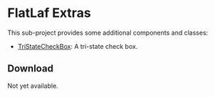 FlatLaf Extras
==============

This sub-project provides some additional components and classes:

- [TriStateCheckBox](src/main/java/com/formdev/flatlaf/extras/TriStateCheckBox.java):
  A tri-state check box.


Download
--------

Not yet available.
